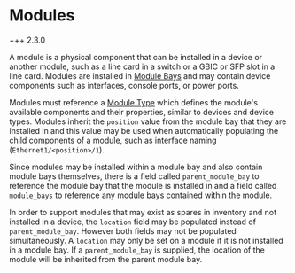 # Modules

+++ 2.3.0

A module is a physical component that can be installed in a device or another module, such as a line card in a switch or a GBIC or SFP slot in a line card. Modules are installed in [Module Bays](modulebay.md) and may contain device components such as interfaces, console ports, or power ports.

Modules must reference a [Module Type](moduletype.md) which defines the module's available components and their properties, similar to devices and device types. Modules inherit the `position` value from the module bay that they are installed in and this value may be used when automatically populating the child components of a module, such as interface naming (`Ethernet1/<position>/1`).

Since modules may be installed within a module bay and also contain module bays themselves, there is a field called `parent_module_bay` to reference the module bay that the module is installed in and a field called `module_bays` to reference any module bays contained within the module.

In order to support modules that may exist as spares in inventory and not installed in a device, the `location` field may be populated instead of `parent_module_bay`. However both fields may not be populated simultaneously. A `location` may only be set on a module if it is not installed in a module bay. If a `parent_module_bay` is supplied, the location of the module will be inherited from the parent module bay.
